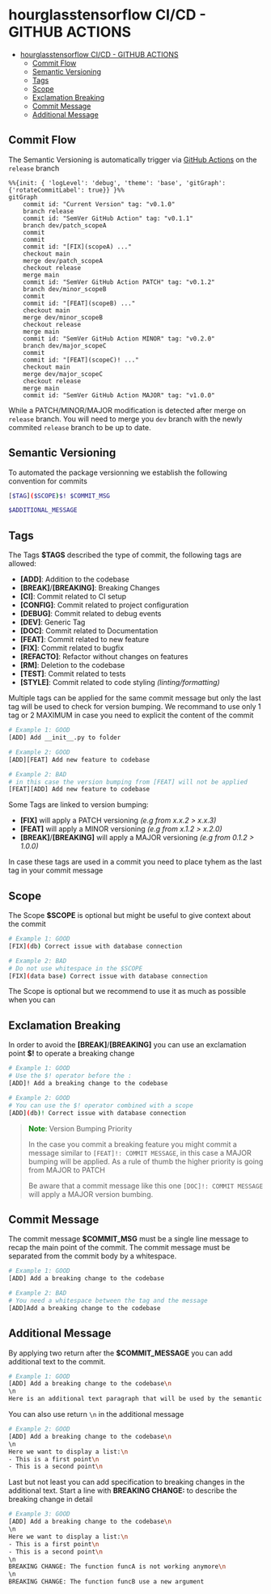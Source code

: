 # hourglasstensorflow CI/CD - GITHUB ACTIONS

- [hourglasstensorflow CI/CD - GITHUB ACTIONS](#hourglasstensorflow-cicd---github-actions)
  - [Commit Flow](#commit-flow)
  - [Semantic Versioning](#semantic-versioning)
  - [Tags](#tags)
  - [Scope](#scope)
  - [Exclamation Breaking](#exclamation-breaking)
  - [Commit Message](#commit-message)
  - [Additional Message](#additional-message)

## Commit Flow

The Semantic Versioning is automatically trigger via [GitHub Actions](./workflows/python-release.yaml) on the `release` branch

```mermaid
%%{init: { 'logLevel': 'debug', 'theme': 'base', 'gitGraph': {'rotateCommitLabel': true}} }%%
gitGraph
    commit id: "Current Version" tag: "v0.1.0"
    branch release
    commit id: "SemVer GitHub Action" tag: "v0.1.1"
    branch dev/patch_scopeA
    commit
    commit
    commit id: "[FIX](scopeA) ..."
    checkout main
    merge dev/patch_scopeA
    checkout release
    merge main
    commit id: "SemVer GitHub Action PATCH" tag: "v0.1.2"
    branch dev/minor_scopeB
    commit
    commit id: "[FEAT](scopeB) ..."
    checkout main
    merge dev/minor_scopeB
    checkout release
    merge main
    commit id: "SemVer GitHub Action MINOR" tag: "v0.2.0"
    branch dev/major_scopeC
    commit
    commit id: "[FEAT](scopeC)! ..."
    checkout main
    merge dev/major_scopeC
    checkout release
    merge main
    commit id: "SemVer GitHub Action MAJOR" tag: "v1.0.0"
```

While a PATCH/MINOR/MAJOR modification is detected after merge on `release` branch. You will need to merge you `dev` branch with the newly commited `release` branch to be up to date.

## Semantic Versioning

To automated the package versionning we establish the following convention for commits

```bash
[$TAG]($SCOPE)$! $COMMIT_MSG

$ADDITIONAL_MESSAGE
```

## Tags

The Tags **$TAGS** described the type of commit, the following tags are allowed:

- **[ADD]**: Addition to the codebase
- **[BREAK]**/**[BREAKING]**: Breaking Changes
- **[CI]**: Commit related to CI setup
- **[CONFIG]**: Commit related to project configuration
- **[DEBUG]**: Commit related to debug events
- **[DEV]**: Generic Tag
- **[DOC]**: Commit related to Documentation
- **[FEAT]**: Commit related to new feature
- **[FIX]**: Commit related to bugfix
- **[REFACTO]**: Refactor without changes on features
- **[RM]**: Deletion to the codebase
- **[TEST]**: Commit related to tests
- **[STYLE]**: Commit related to code styling *(linting/formatting)*

Multiple tags can be applied for the same commit message but only the last tag will be used to check for version bumping. We recommand to use only 1 tag or 2 MAXIMUM in case you need to explicit the content of the commit

```bash
# Example 1: GOOD
[ADD] Add __init__.py to folder

# Example 2: GOOD
[ADD][FEAT] Add new feature to codebase 

# Example 2: BAD
# in this case the version bumping from [FEAT] will not be applied
[FEAT][ADD] Add new feature to codebase 
```

Some Tags are linked to version bumping:

- **[FIX]** will apply a PATCH versioning *(e.g from x.x.2 > x.x.3)*
- **[FEAT]** will apply a MINOR versioning *(e.g from x.1.2 > x.2.0)*
- **[BREAK]**/**[BREAKING]** will apply a MAJOR versioning *(e.g from 0.1.2 > 1.0.0)*

In case these tags are used in a commit you need to place tyhem as the last tag in your commit message

## Scope

The Scope **$SCOPE** is optional but might be useful to give context about the commit

```bash
# Example 1: GOOD
[FIX](db) Correct issue with database connection

# Example 2: BAD
# Do not use whitespace in the $SCOPE
[FIX](data base) Correct issue with database connection
```

The Scope is optional but we recommend to use it as much as possible when you can

## Exclamation Breaking

In order to avoid the **[BREAK]**/**[BREAKING]** you can use an exclamation point **$!** to operate a breaking change

```bash
# Example 1: GOOD
# Use the $! operator before the :
[ADD]! Add a breaking change to the codebase

# Example 2: GOOD
# You can use the $! operator combined with a scope 
[ADD](db)! Correct issue with database connection
```

> <span style="color:green">**Note**:</span> Version Bumping Priority
>
> In the case you commit a breaking feature you might commit a message similar to `[FEAT]!: COMMIT MESSAGE`, in this case a MAJOR bumping will be applied.
> As a rule of thumb the higher priority is going from MAJOR to PATCH
>
> Be aware that a commit message like this one `[DOC]!: COMMIT MESSAGE` will apply a MAJOR version bumbing.

## Commit Message

The commit message **$COMMIT_MSG** must be a single line message to recap the main point of the commit. The commit message must be separated from the commit body by a whitespace.

```bash
# Example 1: GOOD
[ADD] Add a breaking change to the codebase

# Example 2: BAD
# You need a whitespace between the tag and the message
[ADD]Add a breaking change to the codebase
```

## Additional Message

By applying two return after the **$COMMIT_MESSAGE** you can add additional text to the commit.

```bash
# Example 1: GOOD
[ADD] Add a breaking change to the codebase\n
\n
Here is an additional text paragraph that will be used by the semantic versioning and applied to change log
```

You can also use return `\n` in the additional message

```bash
# Example 2: GOOD
[ADD] Add a breaking change to the codebase\n
\n
Here we want to display a list:\n
- This is a first point\n
- This is a second point\n
```

Last but not least you can add specification to breaking changes in the additional text. Start a line with **BREAKING CHANGE:** to describe the breaking change in detail

```bash
# Example 3: GOOD
[ADD] Add a breaking change to the codebase\n
\n
Here we want to display a list:\n
- This is a first point\n
- This is a second point\n
\n
BREAKING CHANGE: The function funcA is not working anymore\n
\n
BREAKING CHANGE: The function funcB use a new argument
```
